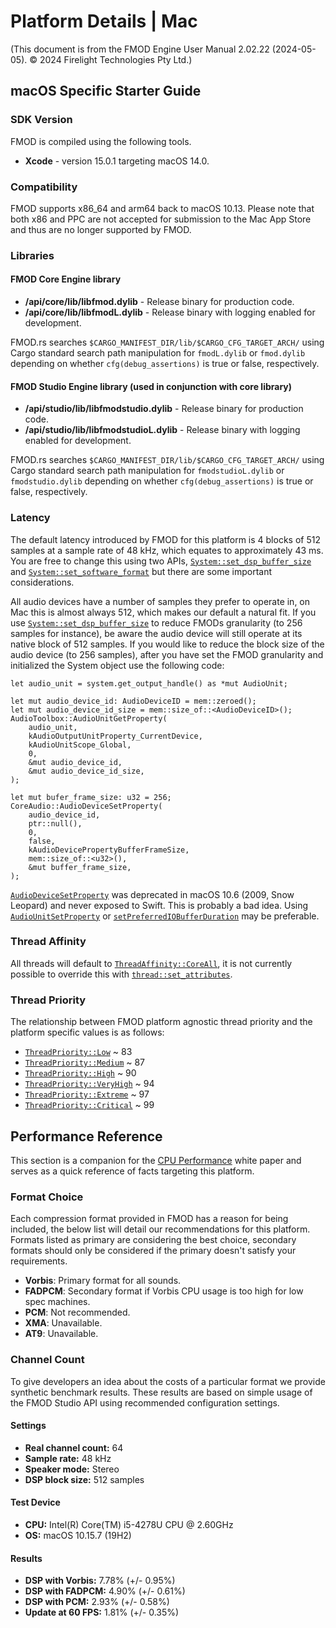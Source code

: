 # Platform Details | Mac

(This document is from the FMOD Engine User Manual 2.02.22 (2024-05-05). © 2024 Firelight Technologies Pty Ltd.)
<!-- This markdown is generated by docgen. Do not edit by hand. -->

## macOS Specific Starter Guide

### SDK Version

FMOD is compiled using the following tools.

- **Xcode** - version 15.0.1 targeting macOS 14.0.

### Compatibility

FMOD supports x86_64 and arm64 back to macOS 10.13. Please note that both x86 and PPC are not accepted for submission to the Mac App Store and thus are no longer supported by FMOD.

### Libraries

#### FMOD Core Engine library

- **/api/core/lib/libfmod.dylib** - Release binary for production code.
- **/api/core/lib/libfmodL.dylib** - Release binary with logging enabled for development.


<pre class="ignore" style="white-space:normal;font:inherit;">
FMOD.rs searches <code>$CARGO_MANIFEST_DIR/lib/$CARGO_CFG_TARGET_ARCH/</code>
using Cargo standard search path manipulation for <code>fmodL.dylib</code> or
<code>fmod.dylib</code> depending on whether <code>cfg(debug_assertions)</code>
is true or false, respectively.
</pre>

#### FMOD Studio Engine library (used in conjunction with core library)

- **/api/studio/lib/libfmodstudio.dylib** - Release binary for production code.
- **/api/studio/lib/libfmodstudioL.dylib** - Release binary with logging enabled for development.


<pre class="ignore" style="white-space:normal;font:inherit;">
FMOD.rs searches <code>$CARGO_MANIFEST_DIR/lib/$CARGO_CFG_TARGET_ARCH/</code>
using Cargo standard search path manipulation for <code>fmodstudioL.dylib</code>
or <code>fmodstudio.dylib</code> depending on whether
<code>cfg(debug_assertions)</code> is true or false, respectively.
</pre>

### Latency

The default latency introduced by FMOD for this platform is 4 blocks of 512 samples at a sample rate of 48 kHz, which equates to approximately 43 ms. You are free to change this using two APIs, [`System::set_dsp_buffer_size`](System::set_dsp_buffer_size) and [`System::set_software_format`](System::set_software_format) but there are some important considerations.

All audio devices have a number of samples they prefer to operate in, on Mac this is almost always 512, which makes our default a natural fit. If you use [`System::set_dsp_buffer_size`](System::set_dsp_buffer_size) to reduce FMODs granularity (to 256 samples for instance), be aware the audio device will still operate at its native block of 512 samples. If you would like to reduce the block size of the audio device (to 256 samples), after you have set the FMOD granularity and initialized the System object use the following code:


```rust,ignore
let audio_unit = system.get_output_handle() as *mut AudioUnit;

let mut audio_device_id: AudioDeviceID = mem::zeroed();
let mut audio_device_id_size = mem::size_of::<AudioDeviceID>();
AudioToolbox::AudioUnitGetProperty(
    audio_unit,
    kAudioOutputUnitProperty_CurrentDevice,
    kAudioUnitScope_Global,
    0,
    &mut audio_device_id,
    &mut audio_device_id_size,
);

let mut bufer_frame_size: u32 = 256;
CoreAudio::AudioDeviceSetProperty(
    audio_device_id,
    ptr::null(),
    0,
    false,
    kAudioDevicePropertyBufferFrameSize,
    mem::size_of::<u32>(),
    &mut buffer_frame_size,
);
```

<pre class="ignore" style="white-space:normal;font:inherit;">
<a href="https://developer.apple.com/documentation/coreaudio/1580742-audiodevicesetproperty?language=objc"><code>AudioDeviceSetProperty</code></a>
was deprecated in macOS 10.6 (2009, Snow Leopard) and never exposed to Swift.
This is probably a bad idea. Using <a href="https://developer.apple.com/documentation/audiotoolbox/1440371-audiounitsetproperty/"><code>AudioUnitSetProperty</code></a>
or <a href="https://developer.apple.com/documentation/avfaudio/avaudiosession/1616589-setpreferrediobufferduration"><code>setPreferredIOBufferDuration</code></a>
may be preferable.
</pre>


### Thread Affinity

All threads will default to [`ThreadAffinity::CoreAll`](ThreadAffinity::CoreAll), it is not currently possible to override this with [`thread::set_attributes`](thread::set_attributes).

### Thread Priority

The relationship between FMOD platform agnostic thread priority and the platform specific values is as follows:

- [`ThreadPriority::Low`](ThreadPriority::Low) ~ 83
- [`ThreadPriority::Medium`](ThreadPriority::Medium) ~ 87
- [`ThreadPriority::High`](ThreadPriority::High) ~ 90
- [`ThreadPriority::VeryHigh`](ThreadPriority::VeryHigh) ~ 94
- [`ThreadPriority::Extreme`](ThreadPriority::Extreme) ~ 97
- [`ThreadPriority::Critical`](ThreadPriority::Critical) ~ 99

## Performance Reference

This section is a companion for the [CPU Performance](<https://fmod.com/docs/2.02/api/white-papers-cpu-performance.html>) white paper and serves as a quick reference of facts targeting this platform.

### Format Choice

Each compression format provided in FMOD has a reason for being included, the below list will detail our recommendations for this platform. Formats listed as primary are considering the best choice, secondary formats should only be considered if the primary doesn't satisfy your requirements.

- **Vorbis**: Primary format for all sounds.
- **FADPCM**: Secondary format if Vorbis CPU usage is too high for low spec machines.
- **PCM**: Not recommended.
- **XMA**: Unavailable.
- **AT9**: Unavailable.

### Channel Count

To give developers an idea about the costs of a particular format we provide synthetic benchmark results. These results are based on simple usage of the FMOD Studio API using recommended configuration settings.

#### Settings

- **Real channel count:** 64
- **Sample rate:** 48 kHz
- **Speaker mode:** Stereo
- **DSP block size:** 512 samples

#### Test Device

- **CPU:** Intel(R) Core(TM) i5-4278U CPU @ 2.60GHz
- **OS:** macOS 10.15.7 (19H2)

#### Results

- **DSP with Vorbis:** 7.78% (+/- 0.95%)
- **DSP with FADPCM:** 4.90% (+/- 0.61%)
- **DSP with PCM:** 2.93% (+/- 0.58%)
- **Update at 60 FPS:** 1.81% (+/- 0.35%)


